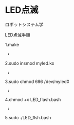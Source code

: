# LED点滅
ロボットシステム学


LED点滅手順

  1.make
 
     ↓

 2.sudo insmod myled.ko
　
 
     ↓

3.sudo chmod 666 /dev/myled0
       
            
     ↓


4.chmod +x LED_flash.bash
       
              
     ↓


5.sudo ./LED_flsh.bash
